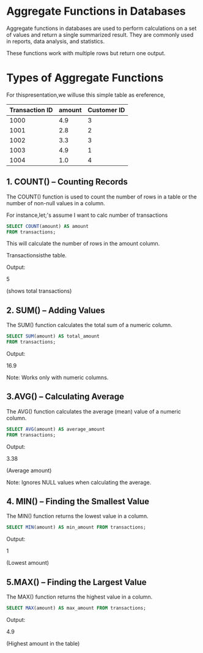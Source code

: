 # Aggregate Functions in Databases

Aggregate functions in databases are used to perform calculations on a set of values and return a single summarized result. They are commonly used in reports, data analysis, and statistics.

These functions work with multiple rows but return one output.

# Types of Aggregate Functions

For thispresentation,we willuse this simple table as ereference, 

| Transaction ID | amount | Customer ID |
|---------------|--------|-------------|
| 1000          | 4.9    | 3           |
| 1001          | 2.8    | 2           |
| 1002          | 3.3    | 3           |
| 1003          | 4.9    | 1           |
| 1004          | 1.0    | 4           |


## 1. COUNT() – Counting Records

The COUNT() function is used to count the number of rows in a table or the number of non-null values in a column.

For instance,let;'s assume I want to calc number of transactions
```sql
SELECT COUNT(amount) AS amount
FROM transactions;
```
This will calculate the number of rows in the amount column.

Transactionsisthe table.

Output:

5

(shows total transactions)

## 2. SUM() – Adding Values
The SUM() function calculates the total sum of a numeric column.



 ```sql
SELECT SUM(amount) AS total_amount
FROM transactions;
```
Output:

16.9


Note: Works only with numeric columns.

## 3.AVG() – Calculating Average
The AVG() function calculates the average (mean) value of a numeric column.


```sql
SELECT AVG(amount) AS average_amount 
FROM transactions;
```

Output:

3.38

(Average amount)

 Note: Ignores NULL values when calculating the average.

## 4. MIN() – Finding the Smallest Value
The MIN() function returns the lowest value in a column.

```sql
SELECT MIN(amount) AS min_amount FROM transactions;
```

Output:

1

(Lowest amount)

## 5.MAX() – Finding the Largest Value
 The MAX() function returns the highest value in a column.


```sql
SELECT MAX(amount) AS max_amount FROM transactions;
```
Output:

4.9

(Highest amount in the table)
